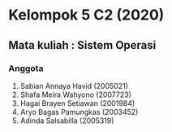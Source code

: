 # Kelompok 5 C2 (2020)
## Mata kuliah : Sistem Operasi

### Anggota
1. Sabian Annaya Havid (2005021)
2. Shafa Meira Wahyono (2007723)
3. Hagai Brayen Setiawan (2001984)
4. Aryo Bagas Pamungkas (2003452)
5. Adinda Salsabilla (2005319)
